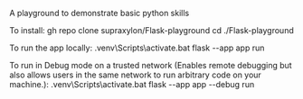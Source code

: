 A playground to demonstrate basic python skills

To install:
gh repo clone supraxylon/Flask-playground
cd ./Flask-playground

To run the app locally:
.venv\Scripts\activate.bat
flask --app app run

To run in Debug mode on a trusted network (Enables remote debugging but also allows users in the same network to run arbitrary code on your machine.):
.venv\Scripts\activate.bat
flask --app app --debug run
